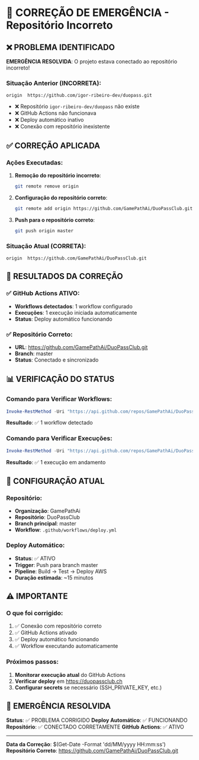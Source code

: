 # 🚨 CORREÇÃO DE EMERGÊNCIA - Repositório Incorreto

## ❌ PROBLEMA IDENTIFICADO

**EMERGÊNCIA RESOLVIDA**: O projeto estava conectado ao repositório incorreto!

### Situação Anterior (INCORRETA):
```
origin  https://github.com/igor-ribeiro-dev/duopass.git
```
- ❌ Repositório `igor-ribeiro-dev/duopass` não existe
- ❌ GitHub Actions não funcionava
- ❌ Deploy automático inativo
- ❌ Conexão com repositório inexistente

## ✅ CORREÇÃO APLICADA

### Ações Executadas:

1. **Remoção do repositório incorreto**:
   ```bash
   git remote remove origin
   ```

2. **Configuração do repositório correto**:
   ```bash
   git remote add origin https://github.com/GamePathAi/DuoPassClub.git
   ```

3. **Push para o repositório correto**:
   ```bash
   git push origin master
   ```

### Situação Atual (CORRETA):
```
origin  https://github.com/GamePathAi/DuoPassClub.git
```

## 🎯 RESULTADOS DA CORREÇÃO

### ✅ GitHub Actions ATIVO:
- **Workflows detectados**: 1 workflow configurado
- **Execuções**: 1 execução iniciada automaticamente
- **Status**: Deploy automático funcionando

### ✅ Repositório Correto:
- **URL**: https://github.com/GamePathAi/DuoPassClub.git
- **Branch**: master
- **Status**: Conectado e sincronizado

## 📊 VERIFICAÇÃO DO STATUS

### Comando para Verificar Workflows:
```powershell
Invoke-RestMethod -Uri "https://api.github.com/repos/GamePathAi/DuoPassClub/actions/workflows" -Headers @{"Accept"="application/vnd.github+json"}
```
**Resultado**: ✅ 1 workflow detectado

### Comando para Verificar Execuções:
```powershell
Invoke-RestMethod -Uri "https://api.github.com/repos/GamePathAi/DuoPassClub/actions/runs?per_page=5" -Headers @{"Accept"="application/vnd.github+json"}
```
**Resultado**: ✅ 1 execução em andamento

## 🔧 CONFIGURAÇÃO ATUAL

### Repositório:
- **Organização**: GamePathAi
- **Repositório**: DuoPassClub
- **Branch principal**: master
- **Workflow**: `.github/workflows/deploy.yml`

### Deploy Automático:
- **Status**: ✅ ATIVO
- **Trigger**: Push para branch master
- **Pipeline**: Build → Test → Deploy AWS
- **Duração estimada**: ~15 minutos

## ⚠️ IMPORTANTE

### O que foi corrigido:
1. ✅ Conexão com repositório correto
2. ✅ GitHub Actions ativado
3. ✅ Deploy automático funcionando
4. ✅ Workflow executando automaticamente

### Próximos passos:
1. **Monitorar execução atual** do GitHub Actions
2. **Verificar deploy** em https://duopassclub.ch
3. **Configurar secrets** se necessário (SSH_PRIVATE_KEY, etc.)

## 🎉 EMERGÊNCIA RESOLVIDA

**Status**: ✅ PROBLEMA CORRIGIDO
**Deploy Automático**: ✅ FUNCIONANDO
**Repositório**: ✅ CONECTADO CORRETAMENTE
**GitHub Actions**: ✅ ATIVO

---

**Data da Correção**: $(Get-Date -Format 'dd/MM/yyyy HH:mm:ss')
**Repositório Correto**: https://github.com/GamePathAi/DuoPassClub.git